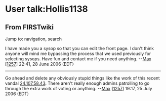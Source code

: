# User talk:Hollis1138

## From FIRSTwiki

Jump to: navigation, search

I have made you a sysop so that you can edit the front page. I don't think anyone will mind me bypassing the process that we used previously for selecting sysops. Have fun and contact me if you need anything. --[Max](User:Max "User:Max") [[1257](1257 "1257")] 22:41, 28 June 2006 (EDT)

--------------------------------------------------------------------------------

Go ahead and delete any obviously stupid things like the work of this recent vandal [24.107.58.43](/index.php?title=24.107.58.43&action=edit "24.107.58.43"). There aren't really enough admins patrolling to go through the extra work of voting or anything. --[Max](User:Max "User:Max") [[1257](1257 "1257")] 19:17, 25 July 2006 (EDT)
